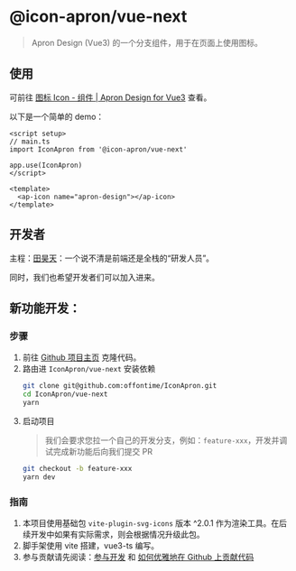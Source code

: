 # @icon-apron/vue-next

> Apron Design (Vue3) 的一个分支组件，用于在页面上使用图标。



## 使用
可前往 [图标 Icon - 组件 | Apron Design for Vue3](https://vue-next.apron.design/components/icon.html) 查看。

以下是一个简单的 demo：
```vue
<script setup>
// main.ts
import IconApron from '@icon-apron/vue-next'

app.use(IconApron)
</script>

<template>
  <ap-icon name="apron-design"></ap-icon>
</template>
```

## 开发者
主程：[田昊天](https://www.mitkimi.com/about)：一个说不清是前端还是全栈的“研发人员”。

同时，我们也希望开发者们可以加入进来。

## 新功能开发：

### 步骤
1. 前往 [Github 项目主页](https://github.com/offontime/IconApron) 克隆代码。
2. 路由进 `IconApron/vue-next` 安装依赖
    ```sh
    git clone git@github.com:offontime/IconApron.git
    cd IconApron/vue-next
    yarn
    ```
3. 启动项目
    > 我们会要求您拉一个自己的开发分支，例如：`feature-xxx`，开发并调试完成新功能后向我们提交 PR
    ```sh
    git checkout -b feature-xxx
    yarn dev
    ```

### 指南
1. 本项目使用基础包 `vite-plugin-svg-icons` 版本 ^2.0.1 作为渲染工具。在后续开发中如果有实际需求，则会根据情况升级此包。
2. 脚手架使用 vite 搭建，vue3-ts 编写。
3. 参与贡献请先阅读：[参与开发](https://vue-next.apron.design/docs/developer.html) 和 [如何优雅地在 Github 上贡献代码](https://vue-next.apron.design/docs/developer.html)